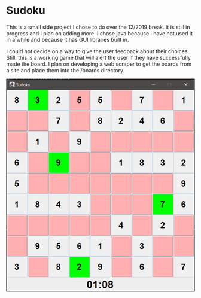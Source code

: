 # Sudoku

This is a small side project I chose to do over the 12/2019 break. It is still in progress and I plan on adding more. I chose java because I have not used it in a while and because it has GUI libraries built in.

I could not decide on a way to give the user feedback about their choices. Still, this is a working game that will alert the user if they have successfully made the board. I plan on developing a web scraper to get the boards from a site and place them into the /boards directory.

![](https://github.com/anthoturc/sudoku/blob/master/sudoku.PNG)
